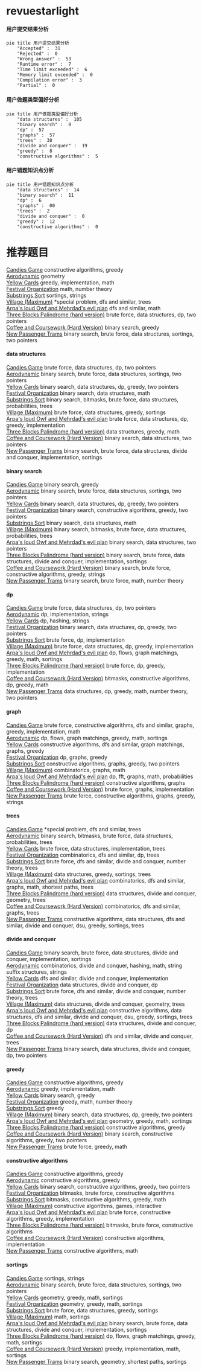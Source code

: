 # revuestarlight
<!-- tabs:start -->
#### **用户提交结果分析**

```mermaid
pie title 用户提交结果分析
    "Accepted" :  31
    "Rejected" :  0
    "Wrong answer" :  53
    "Runtime error" :  7
    "Time limit exceeded" :  6
    "Memory limit exceeded" :  0
    "Compilation error" :  3
    "Partial" :  0
```
#### **用户做题类型偏好分析**

```mermaid
pie title 用户做题类型偏好分析
    "data structures" :  105
    "binary search" :  0
    "dp" :  57
    "graphs" :  57
    "trees" :  38
    "divide and conquer" :  19
    "greedy" :  8
    "constructive algorithms" :  5
```
#### **用户错题知识点分析**

```mermaid
pie title 用户错题知识点分析
    "data structures" :  14
    "binary search" :  11
    "dp" :  6
    "graphs" :  00
    "trees" :  2
    "divide and conquer" :  0
    "greedy" :  12
    "constructive algorithms" :  0
```
<!-- tabs:end -->
# 推荐题目
[Candies Game](http://codeforces.com/problemset/problem/341/E)		constructive algorithms,
                        greedy		  
[Aerodynamic](https://codeforces.com/contest/1300/problem/D)		geometry		  
[Yellow Cards](http://codeforces.com/problemset/problem/1215/A)		greedy,
                        implementation,
                        math		  
[Festival Organization](http://codeforces.com/problemset/problem/717/A)		math,
                        number theory		  
[Substrings Sort](https://codeforces.com/contest/1489/problem/D)		sortings,
                        strings		  
[Village (Maximum)](http://codeforces.com/problemset/problem/1387/B2)		*special problem,
                        dfs and similar,
                        trees		  
[Arpa's loud Owf and Mehrdad's evil plan](http://codeforces.com/problemset/problem/741/A)		dfs and similar,
                        math		  
[Three Blocks Palindrome (hard version)](http://codeforces.com/problemset/problem/1335/E2)		brute force,
                        data structures,
                        dp,
                        two pointers		  
[Coffee and Coursework (Hard Version)](http://codeforces.com/problemset/problem/1118/D2)		binary search,
                        greedy		  
[New Passenger Trams](http://codeforces.com/problemset/problem/1379/D)		binary search,
                        brute force,
                        data structures,
                        sortings,
                        two pointers		  
<!-- tabs:start -->
#### **data structures**
[Candies Game](http://codeforces.com/problemset/problem/1335/E2)		brute force,
                        data structures,
                        dp,
                        two pointers		  
[Aerodynamic](http://codeforces.com/problemset/problem/1379/D)		binary search,
                        brute force,
                        data structures,
                        sortings,
                        two pointers		  
[Yellow Cards](http://codeforces.com/problemset/problem/1492/C)		binary search,
                        data structures,
                        dp,
                        greedy,
                        two pointers		  
[Festival Organization](http://codeforces.com/problemset/problem/1490/G)		binary search,
                        data structures,
                        math		  
[Substrings Sort](http://codeforces.com/problemset/problem/1479/D)		binary search,
                        bitmasks,
                        brute force,
                        data structures,
                        probabilities,
                        trees		  
[Village (Maximum)](http://codeforces.com/problemset/problem/1497/A)		brute force,
                        data structures,
                        greedy,
                        sortings		  
[Arpa's loud Owf and Mehrdad's evil plan](http://codeforces.com/problemset/problem/1491/C)		brute force,
                        data structures,
                        dp,
                        greedy,
                        implementation		  
[Three Blocks Palindrome (hard version)](http://codeforces.com/problemset/problem/1492/B)		data structures,
                        greedy,
                        math		  
[Coffee and Coursework (Hard Version)](http://codeforces.com/problemset/problem/1436/E)		binary search,
                        data structures,
                        two pointers		  
[New Passenger Trams](http://codeforces.com/problemset/problem/1461/D)		binary search,
                        brute force,
                        data structures,
                        divide and conquer,
                        implementation,
                        sortings		  
#### **binary search**
[Candies Game](http://codeforces.com/problemset/problem/1118/D2)		binary search,
                        greedy		  
[Aerodynamic](http://codeforces.com/problemset/problem/1379/D)		binary search,
                        brute force,
                        data structures,
                        sortings,
                        two pointers		  
[Yellow Cards](http://codeforces.com/problemset/problem/1492/C)		binary search,
                        data structures,
                        dp,
                        greedy,
                        two pointers		  
[Festival Organization](http://codeforces.com/problemset/problem/1463/D)		binary search,
                        constructive algorithms,
                        greedy,
                        two pointers		  
[Substrings Sort](http://codeforces.com/problemset/problem/1490/G)		binary search,
                        data structures,
                        math		  
[Village (Maximum)](http://codeforces.com/problemset/problem/1479/D)		binary search,
                        bitmasks,
                        brute force,
                        data structures,
                        probabilities,
                        trees		  
[Arpa's loud Owf and Mehrdad's evil plan](http://codeforces.com/problemset/problem/1436/E)		binary search,
                        data structures,
                        two pointers		  
[Three Blocks Palindrome (hard version)](http://codeforces.com/problemset/problem/1461/D)		binary search,
                        brute force,
                        data structures,
                        divide and conquer,
                        implementation,
                        sortings		  
[Coffee and Coursework (Hard Version)](http://codeforces.com/problemset/problem/1493/C)		binary search,
                        brute force,
                        constructive algorithms,
                        greedy,
                        strings		  
[New Passenger Trams](http://codeforces.com/problemset/problem/1487/D)		binary search,
                        brute force,
                        math,
                        number theory		  
#### **dp**
[Candies Game](http://codeforces.com/problemset/problem/1335/E2)		brute force,
                        data structures,
                        dp,
                        two pointers		  
[Aerodynamic](https://codeforces.com/contest/1150/problem/D)		dp,
                        implementation,
                        strings		  
[Yellow Cards](http://codeforces.com/problemset/problem/613/E)		dp,
                        hashing,
                        strings		  
[Festival Organization](http://codeforces.com/problemset/problem/1492/C)		binary search,
                        data structures,
                        dp,
                        greedy,
                        two pointers		  
[Substrings Sort](https://codeforces.com/contest/1457/problem/C)		brute force,
                        dp,
                        implementation		  
[Village (Maximum)](http://codeforces.com/problemset/problem/1491/C)		brute force,
                        data structures,
                        dp,
                        greedy,
                        implementation		  
[Arpa's loud Owf and Mehrdad's evil plan](http://codeforces.com/problemset/problem/1437/C)		dp,
                        flows,
                        graph matchings,
                        greedy,
                        math,
                        sortings		  
[Three Blocks Palindrome (hard version)](http://codeforces.com/problemset/problem/1499/B)		brute force,
                        dp,
                        greedy,
                        implementation		  
[Coffee and Coursework (Hard Version)](http://codeforces.com/problemset/problem/1491/D)		bitmasks,
                        constructive algorithms,
                        dp,
                        greedy,
                        math		  
[New Passenger Trams](http://codeforces.com/problemset/problem/1497/E1)		data structures,
                        dp,
                        greedy,
                        math,
                        number theory,
                        two pointers		  
#### **graph**
[Candies Game](http://codeforces.com/problemset/problem/1487/C)		brute force,
                        constructive algorithms,
                        dfs and similar,
                        graphs,
                        greedy,
                        implementation,
                        math		  
[Aerodynamic](http://codeforces.com/problemset/problem/1437/C)		dp,
                        flows,
                        graph matchings,
                        greedy,
                        math,
                        sortings		  
[Yellow Cards](http://codeforces.com/problemset/problem/1470/D)		constructive algorithms,
                        dfs and similar,
                        graph matchings,
                        graphs,
                        greedy		  
[Festival Organization](http://codeforces.com/problemset/problem/1476/C)		dp,
                        graphs,
                        greedy		  
[Substrings Sort](http://codeforces.com/problemset/problem/1304/D)		constructive algorithms,
                        graphs,
                        greedy,
                        two pointers		  
[Village (Maximum)](http://codeforces.com/problemset/problem/1475/C)		combinatorics,
                        graphs,
                        math		  
[Arpa's loud Owf and Mehrdad's evil plan](http://codeforces.com/problemset/problem/553/E)		dp,
                        fft,
                        graphs,
                        math,
                        probabilities		  
[Three Blocks Palindrome (hard version)](http://codeforces.com/problemset/problem/1495/C)		constructive algorithms,
                        graphs		  
[Coffee and Coursework (Hard Version)](http://codeforces.com/problemset/problem/1510/K)		brute force,
                        graphs,
                        implementation		  
[New Passenger Trams](http://codeforces.com/problemset/problem/1511/D)		brute force,
                        constructive algorithms,
                        graphs,
                        greedy,
                        strings		  
#### **trees**
[Candies Game](http://codeforces.com/problemset/problem/1387/B2)		*special problem,
                        dfs and similar,
                        trees		  
[Aerodynamic](http://codeforces.com/problemset/problem/1479/D)		binary search,
                        bitmasks,
                        brute force,
                        data structures,
                        probabilities,
                        trees		  
[Yellow Cards](http://codeforces.com/problemset/problem/1511/C)		brute force,
                        data structures,
                        implementation,
                        trees		  
[Festival Organization](http://codeforces.com/problemset/problem/1499/F)		combinatorics,
                        dfs and similar,
                        dp,
                        trees		  
[Substrings Sort](http://codeforces.com/problemset/problem/1491/E)		brute force,
                        dfs and similar,
                        divide and conquer,
                        number theory,
                        trees		  
[Village (Maximum)](http://codeforces.com/problemset/problem/1466/D)		data structures,
                        greedy,
                        sortings,
                        trees		  
[Arpa's loud Owf and Mehrdad's evil plan](http://codeforces.com/problemset/problem/1495/D)		combinatorics,
                        dfs and similar,
                        graphs,
                        math,
                        shortest paths,
                        trees		  
[Three Blocks Palindrome (hard version)](http://codeforces.com/problemset/problem/1303/G)		data structures,
                        divide and conquer,
                        geometry,
                        trees		  
[Coffee and Coursework (Hard Version)](http://codeforces.com/problemset/problem/1454/E)		combinatorics,
                        dfs and similar,
                        graphs,
                        trees		  
[New Passenger Trams](http://codeforces.com/problemset/problem/1494/D)		constructive algorithms,
                        data structures,
                        dfs and similar,
                        divide and conquer,
                        dsu,
                        greedy,
                        sortings,
                        trees		  
#### **divide and conquer**
[Candies Game](http://codeforces.com/problemset/problem/1461/D)		binary search,
                        brute force,
                        data structures,
                        divide and conquer,
                        implementation,
                        sortings		  
[Aerodynamic](http://codeforces.com/problemset/problem/1466/G)		combinatorics,
                        divide and conquer,
                        hashing,
                        math,
                        string suffix structures,
                        strings		  
[Yellow Cards](http://codeforces.com/problemset/problem/1490/D)		dfs and similar,
                        divide and conquer,
                        implementation		  
[Festival Organization](https://codeforces.com/contest/1483/problem/C)		data structures,
                        divide and conquer,
                        dp		  
[Substrings Sort](http://codeforces.com/problemset/problem/1491/E)		brute force,
                        dfs and similar,
                        divide and conquer,
                        number theory,
                        trees		  
[Village (Maximum)](http://codeforces.com/problemset/problem/1303/G)		data structures,
                        divide and conquer,
                        geometry,
                        trees		  
[Arpa's loud Owf and Mehrdad's evil plan](http://codeforces.com/problemset/problem/1494/D)		constructive algorithms,
                        data structures,
                        dfs and similar,
                        divide and conquer,
                        dsu,
                        greedy,
                        sortings,
                        trees		  
[Three Blocks Palindrome (hard version)](http://codeforces.com/problemset/problem/1482/E)		data structures,
                        divide and conquer,
                        dp		  
[Coffee and Coursework (Hard Version)](http://codeforces.com/problemset/problem/566/C)		dfs and similar,
                        divide and conquer,
                        trees		  
[New Passenger Trams](http://codeforces.com/problemset/problem/1428/F)		binary search,
                        data structures,
                        divide and conquer,
                        dp,
                        two pointers		  
#### **greedy**
[Candies Game](http://codeforces.com/problemset/problem/341/E)		constructive algorithms,
                        greedy		  
[Aerodynamic](http://codeforces.com/problemset/problem/1215/A)		greedy,
                        implementation,
                        math		  
[Yellow Cards](http://codeforces.com/problemset/problem/1118/D2)		binary search,
                        greedy		  
[Festival Organization](http://codeforces.com/problemset/problem/1260/C)		greedy,
                        math,
                        number theory		  
[Substrings Sort](http://codeforces.com/problemset/problem/1295/A)		greedy		  
[Village (Maximum)](http://codeforces.com/problemset/problem/1492/C)		binary search,
                        data structures,
                        dp,
                        greedy,
                        two pointers		  
[Arpa's loud Owf and Mehrdad's evil plan](https://codeforces.com/contest/1496/problem/C)		geometry,
                        greedy,
                        math,
                        sortings		  
[Three Blocks Palindrome (hard version)](http://codeforces.com/problemset/problem/1493/A)		constructive algorithms,
                        greedy		  
[Coffee and Coursework (Hard Version)](http://codeforces.com/problemset/problem/1463/D)		binary search,
                        constructive algorithms,
                        greedy,
                        two pointers		  
[New Passenger Trams](http://codeforces.com/problemset/problem/1462/C)		brute force,
                        greedy,
                        math		  
#### **constructive algorithms**
[Candies Game](http://codeforces.com/problemset/problem/341/E)		constructive algorithms,
                        greedy		  
[Aerodynamic](http://codeforces.com/problemset/problem/1493/A)		constructive algorithms,
                        greedy		  
[Yellow Cards](http://codeforces.com/problemset/problem/1463/D)		binary search,
                        constructive algorithms,
                        greedy,
                        two pointers		  
[Festival Organization](https://codeforces.com/contest/1456/problem/B)		bitmasks,
                        brute force,
                        constructive algorithms		  
[Substrings Sort](http://codeforces.com/problemset/problem/1492/D)		bitmasks,
                        constructive algorithms,
                        greedy,
                        math		  
[Village (Maximum)](https://codeforces.com/contest/1504/problem/D)		constructive algorithms,
                        games,
                        interactive		  
[Arpa's loud Owf and Mehrdad's evil plan](https://codeforces.com/contest/1483/problem/A)		brute force,
                        constructive algorithms,
                        greedy,
                        implementation		  
[Three Blocks Palindrome (hard version)](https://codeforces.com/contest/1457/problem/D)		bitmasks,
                        brute force,
                        constructive algorithms		  
[Coffee and Coursework (Hard Version)](http://codeforces.com/problemset/problem/1513/A)		constructive algorithms,
                        implementation		  
[New Passenger Trams](http://codeforces.com/problemset/problem/1473/C)		constructive algorithms,
                        math		  
#### **sortings**
[Candies Game](https://codeforces.com/contest/1489/problem/D)		sortings,
                        strings		  
[Aerodynamic](http://codeforces.com/problemset/problem/1379/D)		binary search,
                        brute force,
                        data structures,
                        sortings,
                        two pointers		  
[Yellow Cards](https://codeforces.com/contest/1496/problem/C)		geometry,
                        greedy,
                        math,
                        sortings		  
[Festival Organization](http://codeforces.com/problemset/problem/1495/A)		geometry,
                        greedy,
                        math,
                        sortings		  
[Substrings Sort](http://codeforces.com/problemset/problem/1497/A)		brute force,
                        data structures,
                        greedy,
                        sortings		  
[Village (Maximum)](http://codeforces.com/problemset/problem/1427/A)		math,
                        sortings		  
[Arpa's loud Owf and Mehrdad's evil plan](http://codeforces.com/problemset/problem/1461/D)		binary search,
                        brute force,
                        data structures,
                        divide and conquer,
                        implementation,
                        sortings		  
[Three Blocks Palindrome (hard version)](http://codeforces.com/problemset/problem/1437/C)		dp,
                        flows,
                        graph matchings,
                        greedy,
                        math,
                        sortings		  
[Coffee and Coursework (Hard Version)](http://codeforces.com/problemset/problem/1473/A)		greedy,
                        implementation,
                        math,
                        sortings		  
[New Passenger Trams](http://codeforces.com/problemset/problem/1486/B)		binary search,
                        geometry,
                        shortest paths,
                        sortings		  
<!-- tabs:end -->
